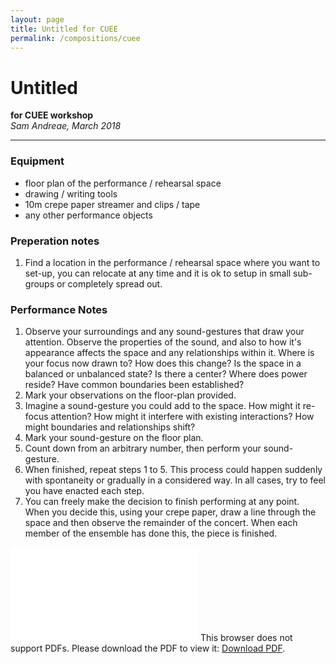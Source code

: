 ```yaml
---
layout: page
title: Untitled for CUEE
permalink: /compositions/cuee
---
```


# Untitled
**for CUEE workshop**  
*Sam Andreae, March 2018*

***

### Equipment
+ floor plan of the performance / rehearsal space
+ drawing / writing tools
+ 10m crepe paper streamer and clips / tape
+ any other performance objects

### Preperation notes

1. Find a location in the performance / rehearsal space where you want to set-up, you can relocate at any time and it is ok to setup in small sub-groups or completely spread out.

### Performance Notes
1. Observe your surroundings and any sound-gestures that draw your attention. Observe the properties of the sound, and also to how it's appearance affects the space and any relationships within it. Where is your focus now drawn to? How does this change? Is the space in a balanced or unbalanced state? Is there a center? Where does power reside? Have common boundaries been established?   
2. Mark your observations on the floor-plan provided.  
3. Imagine a sound-gesture you could add to the space. How might it re-focus attention? How might it interfere with existing interactions? How might boundaries and relationships shift?
4. Mark your sound-gesture on the floor plan.
5. Count down from an arbitrary number, then perform your sound-gesture.
6. When finished, repeat steps 1 to 5. This process could happen suddenly with spontaneity or gradually in a considered way. In all cases, try to feel you have enacted each step.
7. You can freely make the decision to finish performing at any point. When you decide this, using your crepe paper, draw a line through the space and then observe the remainder of the concert. When each member of the ensemble has done this, the piece is finished.

<object data="{{ site.baseurl }}/assets/img/cuee/CUEE rehearsal floorplan.pdf" type="application/pdf" width="100%" height="700px">
    <embed src="{{ site.baseurl }}/assets/img/cuee/CUEE rehearsal floorplan.pdf">
        This browser does not support PDFs. Please download the PDF to view it: <a href="{{ site.baseurl }}/assets/img/cuee/CUEE rehearsal floorplan.pdf">Download PDF</a>.</p>
    </embed>
</object>
